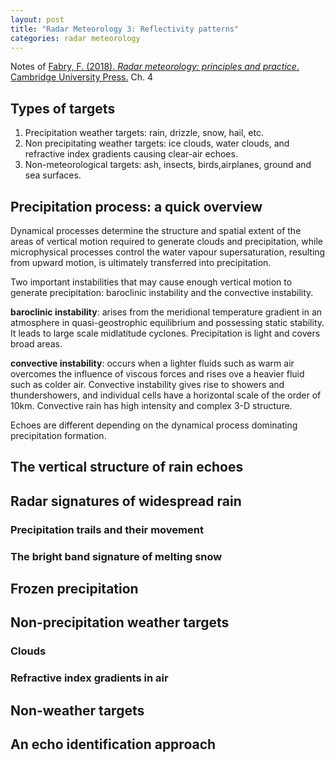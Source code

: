 ```yaml
---
layout: post
title: "Radar Meteorology 3: Reflectivity patterns"
categories: radar meteorology
---
```

Notes of [Fabry, F. (2018). *Radar meteorology: principles and practice*. Cambridge University Press.](https://www.cambridge.org/id/academic/subjects/earth-and-environmental-science/atmospheric-science-and-meteorology/radar-meteorology-principles-and-practice?format=AR) Ch. 4

## Types of targets

1. Precipitation weather targets: rain, drizzle, snow, hail, etc.
2. Non precipitating weather targets: ice clouds, water clouds, and refractive index gradients causing clear-air echoes.
3. Non-meteorological targets: ash, insects, birds,airplanes, ground and sea surfaces.

## Precipitation process: a quick overview

Dynamical processes determine the structure and spatial extent of the areas of vertical motion required to generate clouds and precipitation, while microphysical processes control the water vapour supersaturation, resulting from upward motion, is ultimately transferred into precipitation.

Two important instabilities that may cause enough vertical motion to generate precipitation: baroclinic instability and the convective instability.

**baroclinic instability**: arises from the meridional temperature gradient in an atmosphere in quasi-geostrophic equilibrium and possessing static stability. It leads to large scale midlatitude cyclones. Precipitation is light and covers broad areas.

**convective instability**: occurs when a lighter fluids such as warm air overcomes the influence of viscous forces and rises ove a heavier fluid such as colder air. Convective instability gives rise to showers and thundershowers, and individual cells have a horizontal scale of the order of 10km. Convective rain has high intensity and complex 3-D structure.

Echoes are different depending on the dynamical process dominating precipitation formation.

## The vertical structure of rain echoes

## Radar signatures of widespread rain

### Precipitation trails and their movement

### The bright band signature of melting snow

## Frozen precipitation

## Non-precipitation weather targets

### Clouds

### Refractive index gradients in air

## Non-weather targets

## An echo identification approach
